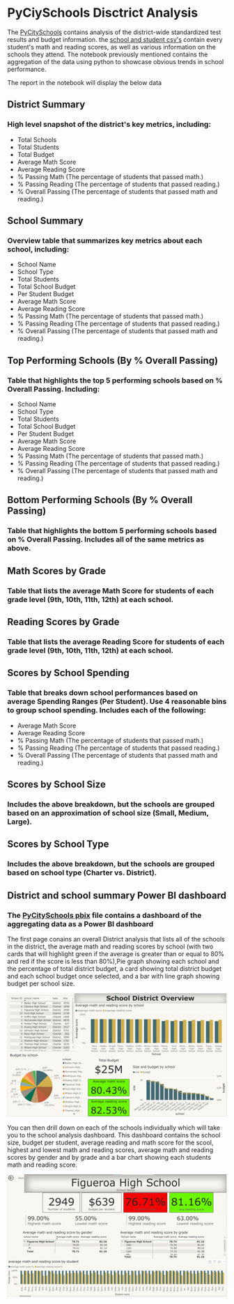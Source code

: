 # PyCiySchools Disctrict Analysis


The [PyCitySchools](./PyCitySchools_starter.ipynb) contains analysis of the district-wide standardized test results and budget information. the [school and student csv's](./Resources) contain every student's math and reading scores, as well as various information on the schools they attend. The notebook previously mentioned contains the aggregation of the data using python to showcase obvious trends in school performance.

The report in the notebook will display the below  data

## District Summary

### High level snapshot of the district's key metrics, including:

* Total Schools
* Total Students
* Total Budget
* Average Math Score
* Average Reading Score
* % Passing Math (The percentage of students that passed math.)
* % Passing Reading (The percentage of students that passed reading.)
* % Overall Passing (The percentage of students that passed math and reading.)

## School Summary

### Overview table that summarizes key metrics about each school, including:

* School Name
* School Type
* Total Students
* Total School Budget
* Per Student Budget
* Average Math Score
* Average Reading Score
* % Passing Math (The percentage of students that passed math.)
* % Passing Reading (The percentage of students that passed reading.)
* % Overall Passing (The percentage of students that passed math and reading.)

## Top Performing Schools (By % Overall Passing)

### Table that highlights the top 5 performing schools based on % Overall Passing. Including:

* School Name
* School Type
* Total Students
* Total School Budget
* Per Student Budget
* Average Math Score
* Average Reading Score
* % Passing Math (The percentage of students that passed math.)
* % Passing Reading (The percentage of students that passed reading.)
* % Overall Passing (The percentage of students that passed math and reading.)

## Bottom Performing Schools (By % Overall Passing)

### Table that highlights the bottom 5 performing schools based on % Overall Passing. Includes all of the same metrics as above.

## Math Scores by Grade

### Table that lists the average Math Score for students of each grade level (9th, 10th, 11th, 12th) at each school.

## Reading Scores by Grade

### Table that lists the average Reading Score for students of each grade level (9th, 10th, 11th, 12th) at each school.

## Scores by School Spending

### Table that breaks down school performances based on average Spending Ranges (Per Student). Use 4 reasonable bins to group school spending. Includes each of the following:

* Average Math Score
* Average Reading Score
* % Passing Math (The percentage of students that passed math.)
* % Passing Reading (The percentage of students that passed reading.)
* % Overall Passing (The percentage of students that passed math and reading.)

## Scores by School Size

### Includes the above breakdown, but the schools are grouped based on an approximation of school size (Small, Medium, Large).

## Scores by School Type

### Includes the above breakdown, but the schools are grouped based on school type (Charter vs. District).

## District and school summary Power BI dashboard

### The [PyCitySchools pbix](./PyCitySchools.pbix) file contains a dashboard of the aggregating data as a Power BI dashboard

The first page conains an overall District analysis that lists all of the schools in the district, the average math and reading scores by school (with two cards that will highlight green if the average is greater than or equal to 80% and red if the score is less than 80%),Pie graph showing each school and the percentage of total district budget, a card showing total district budget and each school budget once selected, and a bar with line graph showing budget per school size.

![Overall District Analysis Dashboard](./Resources/PyCitySchools_PowerBI_Dashboard_District.png)

You can then drill down on each of the schools individually which will take you to the school analysis dashboard. This dashboard contains the school size, budget per student, average reading and math score for the scool, highest and lowest math and reading scores, average math and reading scores by gender and by grade and a bar chart showing each students math and reading score.

![Individual School Dashboard](./Resources/PyCitySchools_PowerBI_Dashboard_School.png)



